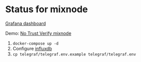 # Status for mixnode

[Grafana dashboard](https://grafana.com/grafana/dashboards/16460-ntv-mixnode)

Demo: [No Trust Verify mixnode](https://status.notrustverify.ch/)


1. `docker-compose up -d`
2. Configure [influxdb](https://docs.influxdata.com/influxdb/v2.2/install/#set-up-influxdb-through-the-ui)
3. `cp telegraf/telegraf.env.example telegraf/telegraf.env`
